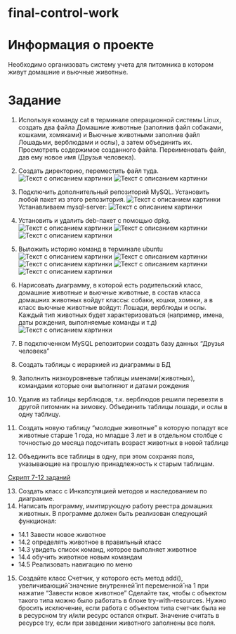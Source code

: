 # final-control-work
# Информация о проекте
Необходимо организовать систему учета для питомника в котором живут
домашние и вьючные животные.

 # Задание
1. Используя команду cat в терминале операционной системы Linux, создать
два файла Домашние животные (заполнив файл собаками, кошками,
хомяками) и Вьючные животными заполнив файл Лошадьми, верблюдами и
ослы), а затем объединить их. Просмотреть содержимое созданного файла.
Переименовать файл, дав ему новое имя (Друзья человека).
2. Создать директорию, переместить файл туда.
   <image src="images/img.png" alt="Текст с описанием картинки">
   <image src="images/img_1.png" alt="Текст с описанием картинки">

3. Подключить дополнительный репозиторий MySQL. Установить любой пакет
из этого репозитория.
   <image src="images/img_2.png" alt="Текст с описанием картинки">
   Устанавливаем mysql-server:
   <image src="images/img_3.png" alt="Текст с описанием картинки">
4. Установить и удалить deb-пакет с помощью dpkg.
   <image src="images/img_5.png" alt="Текст с описанием картинки">
   <image src="images/img_6.png" alt="Текст с описанием картинки">
   <image src="images/img_9.png" alt="Текст с описанием картинки">
5. Выложить историю команд в терминале ubuntu
   <image src="images/img_4.png" alt="Текст с описанием картинки">
   <image src="images/img_7.png" alt="Текст с описанием картинки">
   <image src="images/img_8.png" alt="Текст с описанием картинки">
   <image src="images/img_10.png" alt="Текст с описанием картинки">
   <image src="images/img_11.png" alt="Текст с описанием картинки">
6. Нарисовать диаграмму, в которой есть родительский класс, домашние
животные и вьючные животные, в состав класса домашних
животных войдут классы: собаки, кошки, хомяки, а в класс вьючные животные
войдут: Лошади, верблюды и ослы. Каждый тип животных будет характеризоваться 
(например, имена, даты рождения, выполняемые команды и т.д)
   <image src="images/Flowchart.png" alt="Текст с описанием картинки">
 

7. В подключенном MySQL репозитории создать базу данных “Друзья
человека”
8. Создать таблицы с иерархией из диаграммы в БД
9. Заполнить низкоуровневые таблицы именами(животных), командами
которые они выполняют и датами рождения
10. Удалив из таблицы верблюдов, т.к. верблюдов решили перевезти в другой
питомник на зимовку. Объединить таблицы лошади, и ослы в одну таблицу.
11. Создать новую таблицу “молодые животные” в которую попадут все
животные старше 1 года, но младше 3 лет и в отдельном столбце с точностью
до месяца подсчитать возраст животных в новой таблице
12. Объединить все таблицы в одну, при этом сохраняя поля, указывающие на
прошлую принадлежность к старым таблицам.

 [Cкрипт 7-12 заданий](sql_file.sql)
  

13. Создать класс с Инкапсуляцией методов и наследованием по диаграмме.
14. Написать программу, имитирующую работу реестра домашних животных.
В программе должен быть реализован следующий функционал:
 * 14.1 Завести новое животное
* 14.2 определять животное в правильный класс
* 14.3 увидеть список команд, которое выполняет животное
* 14.4 обучить животное новым командам
* 14.5 Реализовать навигацию по меню
15. Создайте класс Счетчик, у которого есть метод add(), увеличивающий̆
значение внутренней̆ int переменной̆ на 1 при нажатие “Завести новое
животное” Сделайте так, чтобы с объектом такого типа можно было работать в
блоке try-with-resources. Нужно бросить исключение, если работа с объектом
типа счетчик была не в ресурсном try и/или ресурс остался открыт. Значение
считать в ресурсе try, если при заведении животного заполнены все поля.
